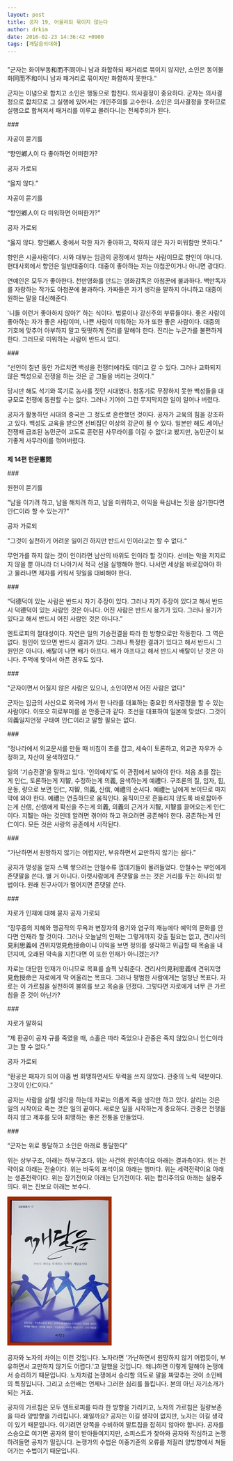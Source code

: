 ```yaml
---
layout: post
title: 공자 19, 어울리되 묶이지 않는다
author: drkim
date: 2016-02-23 14:36:42 +0900
tags: [깨달음의대화]
---
```

  

  
###

  


"군자는 화이부동和而不同이니 남과 화합하되 패거리로 묶이지 않지만, 소인은 동이불화同而不和이니 남과 패거리로 묶이지만 화합하지 못한다.“

  


군자는 이념으로 합치고 소인은 행동으로 합친다. 의사결정이 중요하다. 군자는 의사결정으로 합치므로 그 실행에 있어서는 개인주의를 고수한다. 소인은 의사결정을 못하므로 실행으로 합쳐져서 패거리를 이루고 몰려다니는 전체주의가 된다. 

  


\### 

  


자공이 묻기를   
      
“향인鄕人이 다 좋아하면 어떠한가?  
      
공자 가로되   
      
“옳지 않다.”  
      
자공이 묻기를   
      
“향인鄕人이 다 미워하면 어떠한가?”  
      
공자 가로되  
      
“옳지 않다. 향인鄕人 중에서 착한 자가 좋아하고, 착하지 않은 자가 미워함만 못하다.” 

  


향인은 시골사람이다. 사와 대부는 임금의 궁정에서 일하는 사람이므로 향인이 아니다. 현대사회에서 향인은 일반대중이다. 대중이 좋아하는 자는 아첨꾼이거나 아니면 광대다.

  


연예인은 모두가 좋아한다. 천만영화를 만드는 영화감독은 아첨꾼에 불과하다. 백만독자를 자랑하는 작가도 아첨꾼에 불과하다. 가짜들은 자기 생각을 말하지 아니하고 대중이 원하는 말을 대신해준다. 

  


'니들 이런거 좋아하지 않아?' 하는 식이다. 법륜이나 강신주의 부류들이다. 좋은 사람이 좋아하는 자가 좋은 사람이며, 나쁜 사람이 미워하는 자가 또한 좋은 사람이다. 대중의 기호에 맞추어 아부하지 말고 떳떳하게 진리를 말해야 한다. 진리는 누군가를 불편하게 한다. 그러므로 미워하는 사람이 반드시 있다. 

  


\### 

  


“선인이 칠년 동안 가르치면 백성을 전쟁터에라도 데리고 갈 수 있다. 그러나 교화되지 않은 백성으로 전쟁을 하는 것은 곧 그들을 버리는 것이다.”

  


당시만 해도 석기와 목기로 농사를 짓던 시대였다. 청동기로 무장하지 못한 백성들을 대규모로 전쟁에 동원할 수는 없다. 그러나 기어이 그런 무지막지한 일이 일어나 버렸다. 

  


공자가 활동하던 시대의 중국은 그 정도로 혼란했던 것이다. 공자가 교육의 힘을 강조하고 있다. 백성도 교육을 받으면 선비집단 이상의 강군이 될 수 있다. 일본만 해도 세이난 전쟁때 급조된 농민군이 고도로 훈련된 사무라이를 이길 수 없다고 봤지만, 농민군이 보기좋게 사무라이를 꺾어버렸다. 

  


###

  


**제 14편 헌문憲問**

  


\### 

  


원헌이 묻기를   
      
"남을 이기려 하고, 남을 해치려 하고, 남을 미워하고, 이익을 욕심내는 짓을 삼가한다면 인仁이라 할 수 있는가?"   
      
공자 가로되   
      
"그것이 실천하기 어려운 일이긴 하지만 반드시 인이라고는 할 수 없다.“

  


무언가를 하지 않는 것이 인이라면 남산의 바위도 인이라 할 것이다. 선비는 악을 저지르지 않을 뿐 아니라 더 나아가서 적극 선을 실행해야 한다. 나서면 세상을 바로잡아야 하고 물러나면 제자를 키워서 뒷일을 대비해야 한다. 

  


\### 

  


“덕德덕이 있는 사람은 반드시 자기 주장이 있다. 그러나 자기 주장이 있다고 해서 반드시 덕德덕이 있는 사람인 것은 아니다. 어진 사람은 반드시 용기가 있다. 그러나 용기가 있다고 해서 반드시 어진 사람인 것은 아니다.”

  


엔트로피의 절대성이다. 자연은 일의 기승전결을 따라 한 방향으로만 작동한다. 그 역은 없다. 원인이 있으면 반드시 결과가 있다. 그러나 특정한 결과가 있다고 해서 반드시 그 원인은 아니다. 배탈이 나면 배가 아프다. 배가 아프다고 해서 반드시 배탈이 난 것은 아니다. 주먹에 맞아서 아픈 경우도 있다. 

  


\### 

  


"군자이면서 어질지 않은 사람은 있으나, 소인이면서 어진 사람은 없다" 

  


군자는 임금의 사신으로 외국에 가서 한 나라를 대표하는 중요한 의사결정을 할 수 있는 사람이다. 이또오 히로부미를 쏜 안중근과 같다. 조선을 대표하여 일본에 맞섰다. 그것이 의義일지언정 구태여 인仁이라고 말할 필요는 없다. 

  


\### 

  


“정나라에서 외교문서를 만들 때 비침이 초를 잡고, 세숙이 토론하고, 외교관 자우가 수정하고, 자산이 윤색하였다.“ 

  


일의 '기승전결'을 말하고 있다. '인의예지'도 이 관점에서 보아야 한다. 처음 초를 잡는게 인仁, 토론하는게 지智, 수정하는게 의義, 윤색하는게 예禮다. 구조론의 질, 입자, 힘, 운동, 량으로 보면 인仁, 지智, 의義, 신信, 예禮의 순서다. 예禮는 남에게 보이므로 마지막에 와야 한다. 예禮는 연출하므로 움직인다. 움직이므로 흔들리지 않도록 바로잡아주는게 신信, 신信에게 확신을 주는게 의義, 의義의 근거가 지智, 지智를 끌어오는게 인仁이다. 지智는 아는 것인데 알려면 겪어야 하고 겪으려면 공존해야 한다. 공존하는게 인仁이다. 모든 것은 사랑의 공존에서 시작된다. 

  


\### 

  


“가난하면서 원망하지 않기는 어렵지만, 부유하면서 교만하지 않기는 쉽다.”

  


공자가 명성을 얻자 스펙 쌓으려는 안철수류 껍데기들이 몰려들었다. 안철수는 부인에게 존댓말을 쓴다. 별 거 아니다. 아랫사람에게 존댓말을 쓰는 것은 거리를 두는 하나의 방법이다. 원래 친구사이가 멀어지면 존댓말 쓴다. 

  


\### 

  


자로가 인재에 대해 묻자 공자 가로되  
      
“장무중의 지혜와 맹공작의 무욕과 변장자의 용기와 염구의 재능에다 예악의 문화를 안다면 인재라 할 것이다. 그러나 오늘날의 인재는 그렇게까지 갖출 필요는 없고, 견리사의見利思義에 견위지명見危授命이니 이익을 보면 정의를 생각하고 위급할 때 목숨을 내던지며, 오래된 약속을 지킨다면 이 또한 인재가 아니겠는가? 

  


자로는 대단한 인재가 아니므로 목표를 슬쩍 낮춰준다. 견리사의見利思義에 견위지명見危授命은 자로에게 딱 어울리는 목표다. 그러나 평범한 사람에게는 엄청난 목표다. 자로는 이 가르침을 실천하여 불의를 보고 목숨을 던졌다. 그렇다면 자로에게 너무 큰 가르침을 준 것이 아닌가? 

  


\### 

  


자로가 말하되  
      
“제 환공이 공자 규를 죽였을 때, 소홀은 따라 죽었으나 관중은 죽지 않았으니 인仁이라고는 할 수 없다.”  
      
공자 가로되  
      
“환공은 패자가 되어 아홉 번 회맹하면서도 무력을 쓰지 않았다. 관중의 노력 덕분이다. 그것이 인仁이다.” 

  


공자는 사람을 살릴 생각을 하는데 자로는 의롭게 죽을 생각만 하고 있다. 살리는 것은 일의 시작이요 죽는 것은 일의 끝이다. 새로운 일을 시작하는게 중요하다. 관중은 전쟁을 하지 않고 제후를 모아 회맹하는 좋은 전통을 만들었다. 

  


\### 

  


“군자는 위로 통달하고 소인은 아래로 통달한다” 

  


위는 상부구조, 아래는 하부구조다. 위는 사건의 원인측이요 아래는 결과측이다. 위는 전략이요 아래는 전술이다. 위는 바둑의 포석이요 아래는 행마다. 위는 세력전략이요 아래는 생존전략이다. 위는 장기전이요 아래는 단기전이다. 위는 합리주의요 아래는 실용주의다. 위는 진보요 아래는 보수다. 

  


  



![](/files/attach/images/198/135/678/aDSC01523.JPG)   


  


공자와 노자의 차이는 이런 것입니다. 노자라면 '가난하면서 원망하지 않기 어렵듯이, 부유하면서 교만하지 않기도 어렵다.'고 말했을 것입니다. 왜냐하면 이렇게 말해야 논쟁에서 승리하기 때문입니다. 노자처럼 논쟁에서 승리할 의도로 말을 짜맞추는 것이 소인배의 특징입니다. 그리고 소인배는 언제나 그러한 심리를 들킵니다. 본의 아닌 자기소개가 되는 거죠.

공자의 가르침은 모두 엔트로피를 따라 한 방향을 가리키고, 노자의 가르침은 질량보존을 따라 양방향을 가리킵니다. 왜일까요? 공자는 이길 생각이 없지만, 노자는 이길 생각이 있기 때문입니다. 이기려면 양쪽을 수비하여 말트집을 잡히지 않아야 합니다. 공자를 스승으로 여기면 공자의 말이 받아들여지지만, 소피스트가 찾아와 공자와 작심하고 논쟁하려들면 공자가 밀립니다. 논쟁가의 수법은 이중기준의 오류를 저질러 양방향에서 쳐들어가는 수법이기 때문입니다.